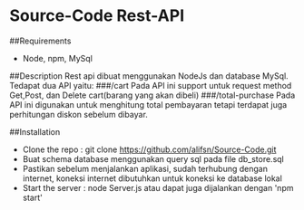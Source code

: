# Source-Code Rest-API

##Requirements
* Node, npm, MySql

##Description
Rest api dibuat menggunakan NodeJs dan database MySql. Tedapat dua API yaitu:
###/cart
Pada API ini support untuk request method Get,Post, dan Delete cart(barang yang akan dibeli)
###/total-purchase
Pada API ini digunakan untuk menghitung total pembayaran tetapi terdapat juga perhitungan diskon sebelum dibayar.

##Installation

* Clone the repo : git clone  https://github.com/alifsn/Source-Code.git
* Buat schema database menggunakan query sql pada file db_store.sql
* Pastikan sebelum menjalankan aplikasi, sudah terhubung dengan internet, koneksi internet dibutuhkan untuk koneksi ke database lokal
* Start the server : node Server.js atau dapat juga dijalankan dengan 'npm start'
